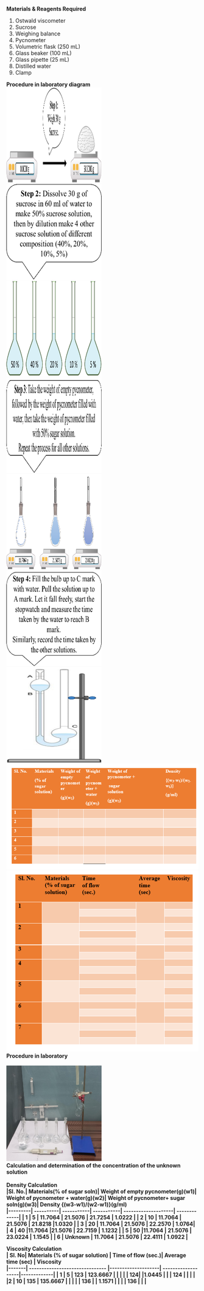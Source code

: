 <b>Materials & Reagents Required</b><br>

1)	Ostwald viscometer <br>
2)	Sucrose<br>
3)	Weighing balance <br>
4)	Pycnometer<br>
5)	Volumetric flask (250 mL) <br>
6)	Glass beaker (100 mL)<br>
7)	Glass pipette (25 mL) <br>
8)	Distilled water<br>
9)	Clamp <br>

<b> Procedure in laboratory diagram </b1><br>
<img src="images/imag.png" width="250" height="250" alt=""><br>
<img src="images/imag2.png" width="250" height="250" alt=""><br>
<img src="images/imag3.png" width="250" height="250" alt=""><br>
<img src="images/imag4.png" width="250" height="250" alt=""><br>
<img src="images/imag5.png" width="250" height="250" alt=""><br>
<img src="images/imag6.png" width="250" height="250" alt=""><br>
<img src="images/imag7.png" width="250" height="250" alt=""><br>
<img src="images/p11.PNG"><br>
<img src="images/p1.PNG"><br>
<b>Procedure in laboratory</b><br><br>
<img src="images/imag91.png" width="250" height="250" alt=""><br>
<b>Calculation and determination of the concentration of the unknown solution</b><br>
</br>
<b>Density Calculation</b><br>
|Sl. No.| Materials(% of sugar soln)| Weight of empty pycnometer(g)(w1)| Weight of pycnometer + water(g)(w2)| Weight of pycnometer+ sugar soln(g)(w3)| Density {(w3-w1)/(w2-w1)}(g/ml)<br>
|---------| ----------| -----------| -----------| --------------------| -------------|
| 1 |     5	      |    11.7064	    | 21.5076	|    21.7254	      |     1.0222     |
| 2	|     10 |	11.7064 |  21.5076 |	21.8218	       |1.0320        | 
| 3	|     20 |  11.7064	 |  21.5076	|    22.2570	    |   1.0764|
| 4 |	40	 |11.7064	|21.5076	|     22.7159        |	1.1232   |
| 5 |	50	 |11.7064 | 21.5076  |  	23.0224	        |   1.1545   |
| 6	| Unknown |	11.7064 |	21.5076	|   22.4111	           | 1.0922  |

<b>Viscosity Calculation</b><br>
| Sl. No| Materials (% of sugar solution) | Time of flow (sec.)| Average time (sec) | Viscosity<br>
|-------| ------------------------------- |--------------------| -------------------|-------------|
|    1	|    5      |   123	    |  123.6667	  |           |
|		|   	|     124|        |1.0445  |
|		|  124	|	      |        |       |
|2     |        10  |   135 |    135.6667            |           |
|	   |   	        |   136 |           |     1.1571       |
|	   |	        |    136  |          |                 |
 

